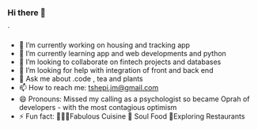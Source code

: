 ### Hi there 👋

<!--
**tshepimoloko/tshepimoloko** is a ✨ _special_ ✨ repository because its `README.md` (this file) appears on your GitHub profile.-->`

- 🔭 I’m currently working on housing and tracking app 
- 🌱 I’m currently learning app and web developments and python 
- 👯 I’m looking to collaborate on fintech projects and databases
- 🤔 I’m looking for help with integration of front and back end
- 💬 Ask me about .code , tea and plants
- 📫 How to reach me: tshepi.jm@gmail.com
- 😄 Pronouns: Missed my calling as a psychologist so became Oprah of developers - with the most contagious optimism
- ⚡ Fun fact: 👩🏽‍🍳Fabulous Cuisine 🥘 Soul Food 🍴Exploring Restaurants 

